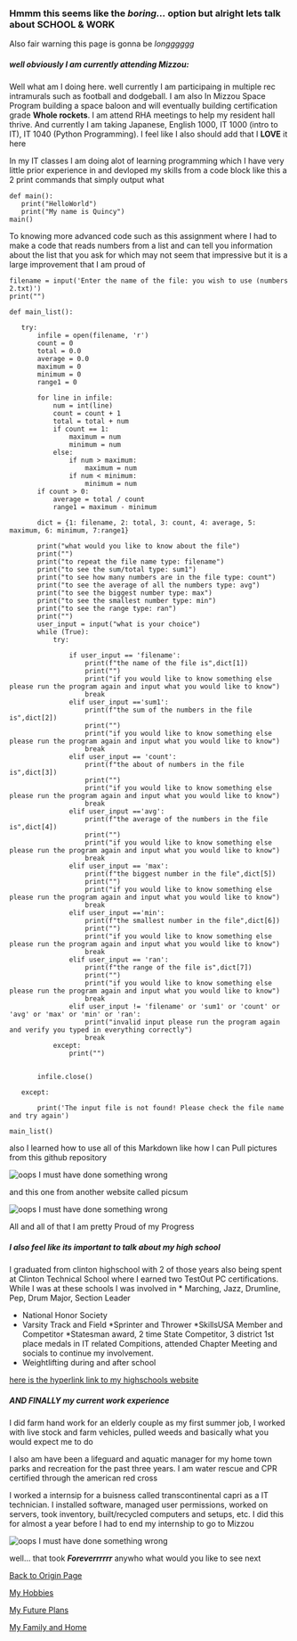 ### Hmmm this seems like the _boring..._ option but alright lets talk about SCHOOL & WORK
Also fair warning this page is gonna be _longggggg_

##### well obviously I am currently attending Mizzou:
Well what am I doing here. well currently I am participaing in multiple rec intramurals such as football and dodgeball. I am also In Mizzou Space Program building a space baloon and will eventually building certification grade **Whole rockets**. I am attend RHA meetings to help my resident hall thrive. And currently I am taking Japanese, English 1000, IT 1000 (intro to IT), IT 1040 (Python Programming). I feel like I also should add that I **LOVE** it here

 In my IT classes I am doing alot of learning programming which I have very little prior experience in and devloped my skills from a code block like this a 2 print commands that simply output what
 ```
 def main():
    print("HelloWorld")
    print("My name is Quincy")
main()
```
To knowing more advanced code such as this assignment where I had to make a code that reads numbers from a list and can tell you information about the list that you ask for which may not seem that impressive but it is a large improvement that I am proud of

```
filename = input('Enter the name of the file: you wish to use (numbers 2.txt)')
print("")

def main_list():

   try:
       infile = open(filename, 'r')
       count = 0
       total = 0.0
       average = 0.0
       maximum = 0
       minimum = 0
       range1 = 0

       for line in infile:
           num = int(line)
           count = count + 1
           total = total + num
           if count == 1:
               maximum = num
               minimum = num
           else:
               if num > maximum:
                   maximum = num
               if num < minimum:
                   minimum = num
       if count > 0:
           average = total / count
           range1 = maximum - minimum

       dict = {1: filename, 2: total, 3: count, 4: average, 5: maximum, 6: minimum, 7:range1}

       print("what would you like to know about the file")
       print("")
       print("to repeat the file name type: filename")
       print("to see the sum/total type: sum1")
       print("to see how many numbers are in the file type: count")
       print("to see the average of all the numbers type: avg")
       print("to see the biggest number type: max")
       print("to see the smallest number type: min")
       print("to see the range type: ran")
       print("")
       user_input = input("what is your choice")
       while (True):
           try:
       
               if user_input == 'filename':
                   print(f"the name of the file is",dict[1])
                   print("")
                   print("if you would like to know something else please run the program again and input what you would like to know")
                   break
               elif user_input =='sum1':
                   print(f"the sum of the numbers in the file is",dict[2])
                   print("")
                   print("if you would like to know something else please run the program again and input what you would like to know")
                   break
               elif user_input == 'count':
                   print(f"the about of numbers in the file is",dict[3])
                   print("")
                   print("if you would like to know something else please run the program again and input what you would like to know")
                   break
               elif user_input =='avg':
                   print(f"the average of the numbers in the file is",dict[4])
                   print("")
                   print("if you would like to know something else please run the program again and input what you would like to know")
                   break
               elif user_input == 'max':
                   print(f"the biggest number in the file",dict[5])
                   print("")
                   print("if you would like to know something else please run the program again and input what you would like to know")
                   break
               elif user_input =='min':
                   print(f"the smallest number in the file",dict[6])
                   print("")
                   print("if you would like to know something else please run the program again and input what you would like to know")
                   break
               elif user_input == 'ran':
                   print(f"the range of the file is",dict[7])
                   print("")
                   print("if you would like to know something else please run the program again and input what you would like to know")
                   break
               elif user_input != 'filename' or 'sum1' or 'count' or 'avg' or 'max' or 'min' or 'ran':
                   print("invalid input please run the program again and verify you typed in everything correctly")
                   break
           except:
               print("")
       

       infile.close()

   except:

       print('The input file is not found! Please check the file name and try again')

main_list()

```

also I learned how to use all of this Markdown like how I can Pull pictures from this  github repository

![oops I must have done something wrong](Orange%20Ocean.jpeg)

and this one from another website called picsum

![oops I must have done something wrong](http://picsum.photos/200/200)

All and all of that I am pretty Proud of my Progress

##### I also feel like its important to talk about my high school
I graduated from clinton highschool with 2 of those years also being spent at Clinton Technical School where I earned two TestOut PC certifications. While I was at these schools I was involved in
    * Marching, Jazz, Drumline, Pep, Drum Major, Section Leader
* National Honor Society
* Varsity Track and Field
    *Sprinter and Thrower
*SkillsUSA Member and Competitor
    *Statesman award, 2 time State Competitor, 3 district 1st place medals in IT related Compitions, attended Chapter Meeting and socials to continue my involvement.
* Weightlifting during and after school

[here is the hyperlink link to my highschools website](https://www.clintoncardinals.org/)


##### AND FINALLY my current work experience

I did farm hand work for an elderly couple as my first summer job, I worked with live stock and farm vehicles, pulled weeds and basically what you would expect me to do

I also am have been a lifeguard and aquatic manager for my home town parks and recreation for the past three years. I am water rescue and CPR certified through the american red cross

I worked a internsip for a buisness called transcontinental capri as a IT technician.
I installed software, managed user permissions, worked on servers, took inventory, built/recycled computers and setups, etc. I did this for almost a year before I had to end my internship to go to Mizzou


![oops I must have done something wrong](IMG_00001.jpeg)

well... that took **_Foreverrrrrr_** anywho what would you like to see next

[Back to Origin Page](README.md)
 
[My Hobbies](Hobbies.md)

[My Future Plans](Plans4Future.md)

[My Family and Home](Family&Home.md)
